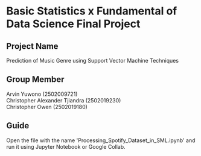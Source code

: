 # Basic Statistics x Fundamental of Data Science Final Project</br>
## Project Name</br>
Prediction of Music Genre using Support Vector Machine Techniques</br>
## Group Member </br>
Arvin Yuwono (2502009721)</br>
Christopher Alexander Tjiandra (2502019230)</br>
Christopher Owen (2502019180)</br>
## Guide
Open the file with the name 'Processing_Spotify_Dataset_in_SML.ipynb' and run it using Jupyter Notebook or Google Collab.
